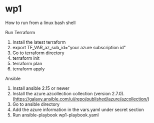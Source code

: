 # wp1
How to run from a linux bash shell

Run Terraform
1. Install the latest terraform
2. export TF_VAR_az_sub_id="your azure subscription id"
3. Go to terraform directory
4. terraform init
5. terraform plan 
6. terraform apply

Ansible
1. Install ansible 2.15 or newer
2. Install the azure.azcollection collection (version 2.7.0).   (https://galaxy.ansible.com/ui/repo/published/azure/azcollection/)
3. Go to ansible directory
4. Add the azure information in the vars.yaml under secret section
5. Run ansible-playbook wp1-playbook.yaml
